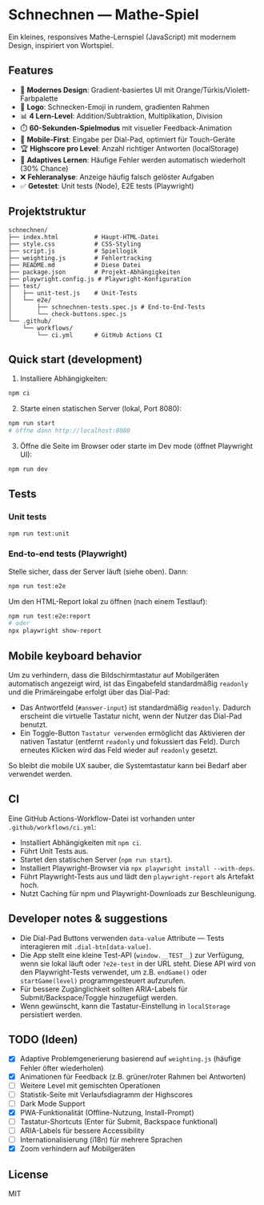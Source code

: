 # Schnechnen — Mathe-Spiel

Ein kleines, responsives Mathe-Lernspiel (JavaScript) mit modernem Design, inspiriert von Wortspiel.

## Features

- 🎨 **Modernes Design**: Gradient-basiertes UI mit Orange/Türkis/Violett-Farbpalette
- 🐌 **Logo**: Schnecken-Emoji in rundem, gradienten Rahmen
- 📊 **4 Lern-Level**: Addition/Subtraktion, Multiplikation, Division
- ⏱️ **60-Sekunden-Spielmodus** mit visueller Feedback-Animation
- 📱 **Mobile-First**: Eingabe per Dial-Pad, optimiert für Touch-Geräte
- 🏆 **Highscore pro Level**: Anzahl richtiger Antworten (localStorage)
- 🧠 **Adaptives Lernen**: Häufige Fehler werden automatisch wiederholt (30% Chance)
- ❌ **Fehleranalyse**: Anzeige häufig falsch gelöster Aufgaben
- ✅ **Getestet**: Unit tests (Node), E2E tests (Playwright)

## Projektstruktur

```
schnechnen/
├── index.html          # Haupt-HTML-Datei
├── style.css           # CSS-Styling
├── script.js           # Spiellogik
├── weighting.js        # Fehlertracking
├── README.md           # Diese Datei
├── package.json        # Projekt-Abhängigkeiten
├── playwright.config.js # Playwright-Konfiguration
├── test/
│   ├── unit-test.js    # Unit-Tests
│   └── e2e/
│       ├── schnechnen-tests.spec.js # End-to-End-Tests
│       └── check-buttons.spec.js
└── .github/
    └── workflows/
        └── ci.yml      # GitHub Actions CI
```

## Quick start (development)

1. Installiere Abhängigkeiten:

```bash
npm ci
```

2. Starte einen statischen Server (lokal, Port 8080):

```bash
npm run start
# öffne dann http://localhost:8080
```

3. Öffne die Seite im Browser oder starte im Dev mode (öffnet Playwright UI):

```bash
npm run dev
```

## Tests

### Unit tests

```bash
npm run test:unit
```

### End-to-end tests (Playwright)

Stelle sicher, dass der Server läuft (siehe oben). Dann:

```bash
npm run test:e2e
```

Um den HTML-Report lokal zu öffnen (nach einem Testlauf):

```bash
npm run test:e2e:report
# oder
npx playwright show-report
```

## Mobile keyboard behavior

Um zu verhindern, dass die Bildschirmtastatur auf Mobilgeräten automatisch angezeigt wird, ist das Eingabefeld standardmäßig `readonly` und die Primäreingabe erfolgt über das Dial-Pad:

- Das Antwortfeld (`#answer-input`) ist standardmäßig `readonly`. Dadurch erscheint die virtuelle Tastatur nicht, wenn der Nutzer das Dial-Pad benutzt.
- Ein Toggle-Button `Tastatur verwenden` ermöglicht das Aktivieren der nativen Tastatur (entfernt `readonly` und fokussiert das Feld). Durch erneutes Klicken wird das Feld wieder auf `readonly` gesetzt.

So bleibt die mobile UX sauber, die Systemtastatur kann bei Bedarf aber verwendet werden.

## CI

Eine GitHub Actions-Workflow-Datei ist vorhanden unter `.github/workflows/ci.yml`:

- Installiert Abhängigkeiten mit `npm ci`.
- Führt Unit Tests aus.
- Startet den statischen Server (`npm run start`).
- Installiert Playwright-Browser via `npx playwright install --with-deps`.
- Führt Playwright-Tests aus und lädt den `playwright-report` als Artefakt hoch.
- Nutzt Caching für npm und Playwright-Downloads zur Beschleunigung.

## Developer notes & suggestions

- Die Dial-Pad Buttons verwenden `data-value` Attribute — Tests interagieren mit `.dial-btn[data-value]`.
- Die App stellt eine kleine Test-API (`window.__TEST__`) zur Verfügung, wenn sie lokal läuft oder `?e2e-test` in der URL steht. Diese API wird von den Playwright-Tests verwendet, um z.B. `endGame()` oder `startGame(level)` programmgesteuert aufzurufen.
- Für bessere Zugänglichkeit sollten ARIA-Labels für Submit/Backspace/Toggle hinzugefügt werden.
- Wenn gewünscht, kann die Tastatur-Einstellung in `localStorage` persistiert werden.

## TODO (Ideen)

- [x] Adaptive Problemgenerierung basierend auf `weighting.js` (häufige Fehler öfter wiederholen)
- [x] Animationen für Feedback (z.B. grüner/roter Rahmen bei Antworten)
- [ ] Weitere Level mit gemischten Operationen
- [ ] Statistik-Seite mit Verlaufsdiagramm der Highscores
- [ ] Dark Mode Support
- [x] PWA-Funktionalität (Offline-Nutzung, Install-Prompt)
- [ ] Tastatur-Shortcuts (Enter für Submit, Backspace funktional)
- [ ] ARIA-Labels für bessere Accessibility
- [ ] Internationalisierung (i18n) für mehrere Sprachen
- [x] Zoom verhindern auf Mobilgeräten

## License

MIT
